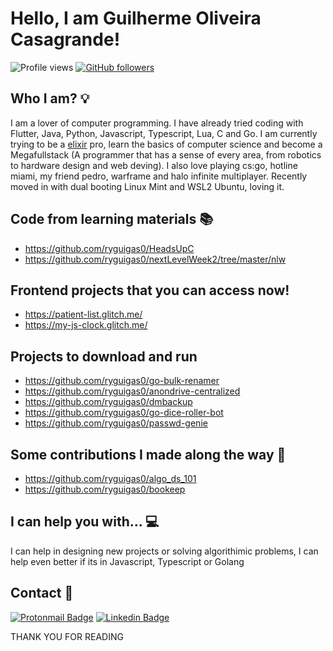 # Hello, I am Guilherme Oliveira Casagrande!
![Profile views](https://gpvc.arturio.dev/ryguigas0)
[![GitHub followers](https://img.shields.io/github/followers/ryguigas0.svg?style=social&label=Follow&maxAge=2592000)](https://github.com/ryguigas0?tab=followers)


## Who I am? :bulb:
I am a lover of computer programming. 
I have already tried coding with Flutter, Java, Python, Javascript, Typescript, Lua, C and Go. I am currently trying to be a [elixir](https://elixir-lang.org/) pro, learn the basics of computer science and become a Megafullstack (A programmer that has a sense of every area, from robotics to hardware design and web deving). 
I also love playing cs:go, hotline miami, my friend pedro, warframe and halo infinite multiplayer. Recently moved in with dual booting Linux Mint and WSL2 Ubuntu, loving it.

## Code from learning materials :books:
- https://github.com/ryguigas0/HeadsUpC
- https://github.com/ryguigas0/nextLevelWeek2/tree/master/nlw

## Frontend projects that you can access now!
- https://patient-list.glitch.me/
- https://my-js-clock.glitch.me/

## Projects to download and run
- https://github.com/ryguigas0/go-bulk-renamer
- https://github.com/ryguigas0/anondrive-centralized
- https://github.com/ryguigas0/dmbackup
- https://github.com/ryguigas0/go-dice-roller-bot
- https://github.com/ryguigas0/passwd-genie

## Some contributions I made along the way :handshake:
- https://github.com/ryguigas0/algo_ds_101
- https://github.com/ryguigas0/bookeep

## I can help you with... :computer:
I can help in designing new projects or solving algorithimic problems, I can help even better if its in Javascript, Typescript or Golang

## Contact :satellite:
[![Protonmail Badge](https://img.shields.io/badge/ProtonMail-8B89CC?style=for-the-badge&logo=protonmail&logoColor=white)]( guigacasa@protonmail.ch)
[![Linkedin Badge](https://img.shields.io/badge/-GuilhermeCasagrande-blue?style=flat-square&logo=Linkedin&logoColor=white&link=https://www.linkedin.com/in/guigacasa-megastack/)](https://www.linkedin.com/in/guigacasa-megastack/) </br>

THANK YOU FOR READING
